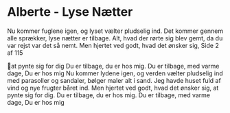 # Alberte - Lyse Nætter


Nu kommer fuglene igen,
og lyset vælter pludselig ind.
Det kommer gennem alle sprækker,
lyse nætter er tilbage.
Alt, hvad der rørte sig blev gemt,
da du var rejst var det så nemt.
Men hjertet ved godt, hvad det ønsker sig,
Side 2 af 115

at pynte sig for dig
Du er tilbage, du er hos mig.
Du er tilbage, med varme dage,
Du er hos mig
Nu kommer lydene igen,
og verden vælter pludselig ind
med parasoller og sandaler,
bølger maler alt i sand.
Jeg havde huset fuld af vind
og nye frugter båret ind.
Men hjertet ved godt, hvad det ønsker sig,
at pynte sig for dig.
Du er tilbage, du er hos mig.
Du er tilbage, med varme dage,
Du er hos mig
